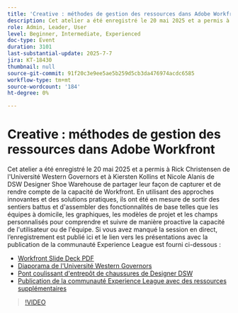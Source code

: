 ```yaml
---
title: 'Creative : méthodes de gestion des ressources dans Adobe Workfront'
description: Cet atelier a été enregistré le 20 mai 2025 et a permis à Rick Christensen de l'Université Western Governors et à Kiersten Kollins et Nicole Alanis de DSW Designer Shoe Warehouse de partager leur façon de capturer et de rendre compte de la capacité de Workfront.
role: Admin, Leader, User
level: Beginner, Intermediate, Experienced
doc-type: Event
duration: 3101
last-substantial-update: 2025-7-7
jira: KT-18430
thumbnail: null
source-git-commit: 91f20c3e9ee5ae5b259d5cb3da476974acdc6585
workflow-type: tm+mt
source-wordcount: '184'
ht-degree: 0%

---
```


# Creative : méthodes de gestion des ressources dans Adobe Workfront

Cet atelier a été enregistré le 20 mai 2025 et a permis à Rick Christensen de l&#39;Université Western Governors et à Kiersten Kollins et Nicole Alanis de DSW Designer Shoe Warehouse de partager leur façon de capturer et de rendre compte de la capacité de Workfront.
En utilisant des approches innovantes et des solutions pratiques, ils ont été en mesure de sortir des sentiers battus et d&#39;assembler des fonctionnalités de base telles que les équipes à domicile, les graphiques, les modèles de projet et les champs personnalisés pour comprendre et suivre de manière proactive la capacité de l&#39;utilisateur ou de l&#39;équipe.
Si vous avez manqué la session en direct, l’enregistrement est publié ici et le lien vers les présentations avec la publication de la communauté Experience League est fourni ci-dessous :

* [Workfront Slide Deck PDF](https://workfront-experience.s3.us-west-2.amazonaws.com/Training/Guides/Customer+Success+at+Scale/Creative+Ways+of+Managing+Resources+in+Adobe+Workfront+052025.pdf)
* [Diaporama de l&#39;Université Western Governors](https://workfront-experience.s3.us-west-2.amazonaws.com/Training/Guides/Customer+Success+at+Scale/Rick+C.s+Presentation+for+Workfront+Event_+Creative+Ways+of+Managing+Resources.pdf)
* [Pont coulissant d&#39;entrepôt de chaussures de Designer DSW](https://workfront-experience.s3.us-west-2.amazonaws.com/Training/Guides/Customer+Success+at+Scale/DSW+SLIDES+FINAL+V2+-+Creative+Ways+of+Managing+Resources+in+Workfront+.pdf)
* [Publication de la communauté Experience League avec des ressources supplémentaires](https://experienceleaguecommunities.adobe.com/t5/workfront-discussions/event-follow-up-creative-ways-of-managing-resources-in-adobe/td-p/755145?profile.language=fr)

>[!VIDEO](https://video.tv.adobe.com/v/3464296/?learn=on&enablevpops)

